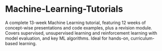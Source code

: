 # Machine-Learning-Tutorials
A complete 13-week Machine Learning tutorial, featuring 12 weeks of concept-wise presentations and code examples, plus a revision module. Covers supervised, unsupervised learning and reinforcement learning with model evaluation, and key ML algorithms. Ideal for hands-on, curriculum-based learning.
